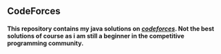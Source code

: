## CodeForces
#### This repository contains my java solutions on *[codeforces](http://codeforces.com)*. Not the best solutions of course as i am still a beginner in the competitive programming community.